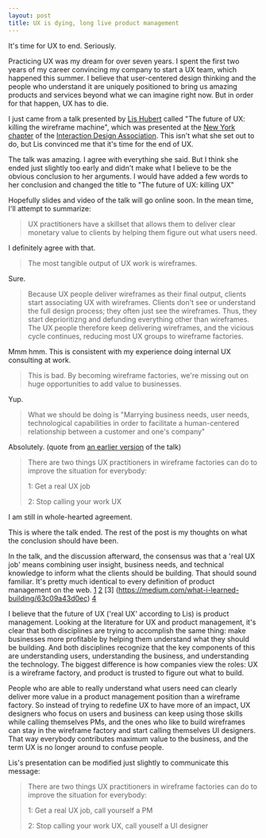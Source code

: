 ```yaml
---
layout: post
title: UX is dying, long live product management
---
```


It's time for UX to end. Seriously. 

Practicing UX was my dream for over seven years. I spent the first two years of my career convincing my company to start a UX team, which happened this summer. I believe that user-centered design thinking and the people who understand it are uniquely positioned to bring us amazing products and services beyond what we can imagine right now. But in order for that happen, UX has to die.

I just came from a talk presented by [Lis Hubert](http://www.elisabethhubert.com/) called "The future of UX: killing the wireframe machine", which was presented at the [New York chapter](http://www.ixda.org/local/new-york-ixda) of the [Interaction Design Association](http://www.ixda.org/). This isn't what she set out to do, but Lis convinced me that it's time for the end of UX.

The talk was amazing. I agree with everything she said. But I think she ended just slightly too early and didn't make what I believe to be the obvious conclusion to her arguments. I would have added a few words to her conclusion and changed the title to "The future of UX: killing UX"

Hopefully slides and video of the talk will go online soon. In the mean time, I'll attempt to summarize:

>UX practitioners have a skillset that allows them to deliver clear monetary value to clients by helping them figure out what users need.

I definitely agree with that.

>The most tangible output of UX work is wireframes. 

Sure.

>Because UX people deliver wireframes as their final output, clients start associating UX with wireframes. Clients don't see or understand the full design process; they often just see the wireframes. Thus, they start deprioritizng and defunding everything other than wireframes. The UX people therefore keep delivering wireframes, and the vicious cycle continues, reducing most UX groups to wireframe factories.

Mmm hmm. This is consistent with my experience doing internal UX consulting at work.

>This is bad. By becoming wireframe factories, we're missing out on huge opportunities to add value to businesses.

Yup.

>What we should be doing is "Marrying business needs, user needs, technological capabilities in order to facilitate a human-centered relationship between a customer and one's company"

Absolutely. (quote from [an earlier version](http://www.slideshare.net/lishubert/the-future-of-ux-killing-the-wireframe-machine) of the talk)

>There are two things UX practitioners in wireframe factories can do to improve the situation for everybody:
>
>1: Get a real UX job
>
>2: Stop calling your work UX

I am still in whole-hearted agreement.

This is where the talk ended. The rest of the post is my thoughts on what the conclusion should have been.

In the talk, and the discussion afterward, the consensus was that a 'real UX job' means combining user insight, business needs, and technical knowledge to inform what the clients should be building. That should sound familiar. It's pretty much identical to every definition of product management on the web. [1](http://www.mindtheproduct.com/2011/10/what-exactly-is-a-product-manager/) [2](http://umeshunni.com/2012/12/how-to-get-that-next-product-manager-job-at-google-etc/) [3] (https://medium.com/what-i-learned-building/63c09a43d0ec) [4](http://www.sachinrekhi.com/blog/2013/01/28/what-is-product-management)

I believe that the future of UX ('real UX' according to Lis) is product management. Looking at the literature for UX and product management, it's clear that both disciplines are trying to accomplish the same thing: make businesses  more profitable by helping them understand what they should be building. And both disciplines recognize that the key components of this are understanding users, understanding the business, and understanding the technology. The biggest difference is how companies view the roles: UX is a wireframe factory, and product is trusted to figure out what to build. 

People who are able to really understand what users need can clearly deliver more value in a product management position than a wireframe factory. So instead of trying to redefine UX to have more of an impact, UX designers who focus on users and business can keep using those skills while calling themselves PMs, and the ones who like to build wireframes can stay in the wireframe factory and start calling themselves UI designers. That way everybody contributes maximum value to the business, and the term UX is no longer around to confuse people.

Lis's presentation can be modified just slightly to communicate this message:

>There are two things UX practitioners in wireframe factories can do to improve the situation for everybody:
>
>1: Get a real UX job, call yourself a PM
>
>2: Stop calling your work UX, call youself a UI designer

